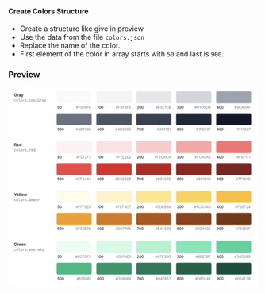#### Create Colors Structure

- Create a structure like give in preview
- Use the data from the file `colors.json`
- Replace the name of the color.
- First element of the color in array starts with `50` and last is `900`.

### Preview

![Color Pallet](./colors.png)
